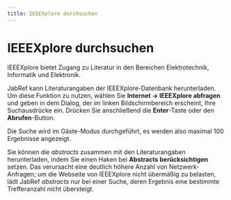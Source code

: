 ```yaml
---
title: IEEEXplore durchsuchen
---
```


# IEEEXplore durchsuchen

IEEEXplore bietet Zugang zu Literatur in den Bereichen Elektrotechnik, Informatik und Elektronik.

JabRef kann Literaturangaben der IEEEXplore-Datenbank herunterladen. Um diese Funktion zu nutzen, wählen Sie **Internet -&gt; IEEEXplore abfragen** und geben in dem Dialog, der im linken Bildschirmbereich erscheint, Ihre Suchausdrücke ein. Drücken Sie anschließend die **Enter**-Taste oder den **Abrufen**-Button.

Die Suche wird im Gäste-Modus durchgeführt, es werden also maximal 100 Ergebnisse angezeigt.

Sie können die *abstracts* zusammen mit den Literaturangaben herunterladen, indem Sie einen Haken bei **Abstracts berücksichtigen** setzen. Das verursacht eine deutlich höhere Anzahl von Netzwerk-Anfragen; um die Webseite von IEEEXplore nicht übermäßig zu belasten, lädt JabRef *abstracts* nur bei einer Suche, deren Ergebnis eine bestimmte Trefferanzahl nicht übersteigt.
